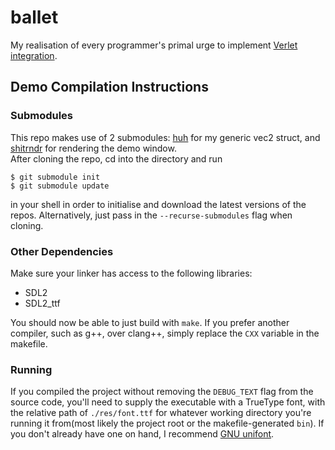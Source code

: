 # ballet
My realisation of every programmer's primal urge to implement [Verlet integration](https://en.wikipedia.org/wiki/Verlet_integration).

## Demo Compilation Instructions
### Submodules
This repo makes use of 2 submodules: [huh](https://gitlab.com/ar-be/huh) for my generic vec2 struct, and [shitrndr](https://github.com/argonberyllium/shitrndr) for rendering the demo window.  
After cloning the repo, cd into the directory and run
```
$ git submodule init
$ git submodule update
```
in your shell in order to initialise and download the latest versions of the repos.
Alternatively, just pass in the `--recurse-submodules` flag when cloning.

### Other Dependencies
Make sure your linker has access to the following libraries:
- SDL2
- SDL2_ttf


You should now be able to just build with `make`. If you prefer another compiler, such as g++, over clang++, simply replace the `CXX` variable in the makefile.

### Running
If you compiled the project without removing the `DEBUG_TEXT` flag from the source code, you'll need to supply the executable with a TrueType font, with the relative path of `./res/font.ttf` for whatever working directory you're running it from(most likely the project root or the makefile-generated `bin`). If you don't already have one on hand, I recommend [GNU unifont](https://unifoundry.com/unifont/).
